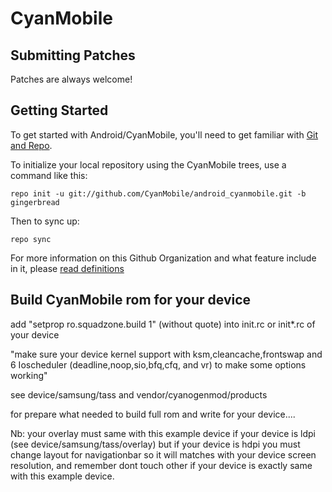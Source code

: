 CyanMobile
===========

Submitting Patches
------------------
Patches are always welcome!

Getting Started
---------------

To get started with Android/CyanMobile, you'll need to get
familiar with [Git and Repo](http://source.android.com/download/using-repo).

To initialize your local repository using the CyanMobile trees, use a command like this:

    repo init -u git://github.com/CyanMobile/android_cyanmobile.git -b gingerbread

Then to sync up:

    repo sync

For more information on this Github Organization and what feature include in it, 
please [read definitions](https://github.com/CyanMobile/android_cyanmobile/Definitions.txt)



Build CyanMobile rom for your device
------------------------------------

add "setprop ro.squadzone.build 1" (without quote) into init.rc or init*.rc of your device

"make sure your device kernel support with ksm,cleancache,frontswap and 
6 Ioscheduler (deadline,noop,sio,bfq,cfq, and vr) to make some options working"

see device/samsung/tass and vendor/cyanogenmod/products

for prepare what needed to build full rom
and write for your device....

Nb: your overlay must same with this example device if your device is ldpi (see device/samsung/tass/overlay) but if your device is hdpi you must change layout for navigationbar so it will matches with your device screen resolution, and remember dont touch other if your device is exactly same with this example device.
